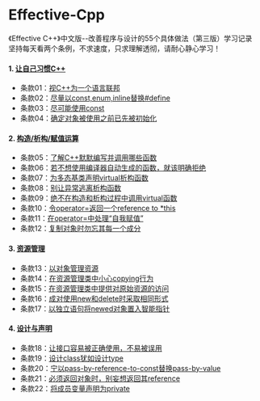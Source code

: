 # Effective-Cpp

《Effective C++》中文版--改善程序与设计的55个具体做法（第三版）学习记录<br>
坚持每天看两个条例，不求速度，只求理解透彻，请耐心静心学习！

#### 1. [让自己习惯C++](https://github.com/Tramac/Effective-Cpp/tree/master/Chapter1)
* 条款01：[视C++为一个语言联邦](https://github.com/Tramac/Effective-Cpp/tree/master/Chapter1/item01)
* 条款02：[尽量以const,enum,inline替换#define](https://github.com/Tramac/Effective-Cpp/tree/master/Chapter1/item02)
* 条款03：[尽可能使用const](https://github.com/Tramac/Effective-Cpp/tree/master/Chapter1/item03)
* 条款04：[确定对象被使用之前已先被初始化](https://github.com/Tramac/Effective-Cpp/tree/master/Chapter1/item04)

#### 2. [构造/析构/赋值运算](https://github.com/Tramac/Effective-Cpp/tree/master/Chapter2)
* 条款05：[了解C++默默编写并调用哪些函数](https://github.com/Tramac/Effective-Cpp/tree/master/Chapter2/item05)
* 条款06：[若不想使用编译器自动生成的函数，就该明确拒绝](https://github.com/Tramac/Effective-Cpp/tree/master/Chapter2/item06)
* 条款07：[为多态基类声明virtual析构函数](https://github.com/Tramac/Effective-Cpp/tree/master/Chapter2/item07)
* 条款08：[别让异常逃离析构函数](https://github.com/Tramac/Effective-Cpp/tree/master/Chapter2/item08)
* 条款09：[绝不在构造和析构过程中调用virtual函数](https://github.com/Tramac/Effective-Cpp/tree/master/Chapter2/item09)
* 条款10：[令operator=返回一个reference to *this](https://github.com/Tramac/Effective-Cpp/tree/master/Chapter2/item10)
* 条款11：[在operator=中处理“自我赋值”](https://github.com/Tramac/Effective-Cpp/tree/master/Chapter2/item11)
* 条款12：[复制对象时勿忘其每一个成分](https://github.com/Tramac/Effective-Cpp/tree/master/Chapter2/item12)

#### 3. [资源管理](https://github.com/Tramac/Effective-Cpp/tree/master/Chapter3)
* 条款13：[以对象管理资源](https://github.com/Tramac/Effective-Cpp/tree/master/Chapter3/item13)
* 条款14：[在资源管理类中小心copying行为](https://github.com/Tramac/Effective-Cpp/tree/master/Chapter3/item14)
* 条款15：[在资源管理类中提供对原始资源的访问](https://github.com/Tramac/Effective-Cpp/tree/master/Chapter3/item15)
* 条款16：[成对使用new和delete时采取相同形式](https://github.com/Tramac/Effective-Cpp/tree/master/Chapter3/item16)
* 条款17：[以独立语句将newed对象置入智能指针](https://github.com/Tramac/Effective-Cpp/tree/master/Chapter3/item17)

#### 4. [设计与声明](https://github.com/Tramac/Effective-Cpp/tree/master/Chapter4)
* 条款18：[让接口容易被正确使用，不易被误用](https://github.com/Tramac/Effective-Cpp/tree/master/Chapter4/item18)
* 条款19：[设计class犹如设计type](https://github.com/Tramac/Effective-Cpp/tree/master/Chapter4/item19)
* 条款20：[宁以pass-by-reference-to-const替换pass-by-value](https://github.com/Tramac/Effective-Cpp/tree/master/Chapter4/item20)
* 条款21：[必须返回对象时，别妄想返回其reference](https://github.com/Tramac/Effective-Cpp/tree/master/Chapter4/item21)
* 条款22：[将成员变量声明为private](https://github.com/Tramac/Effective-Cpp/tree/master/Chapter4/item22)
